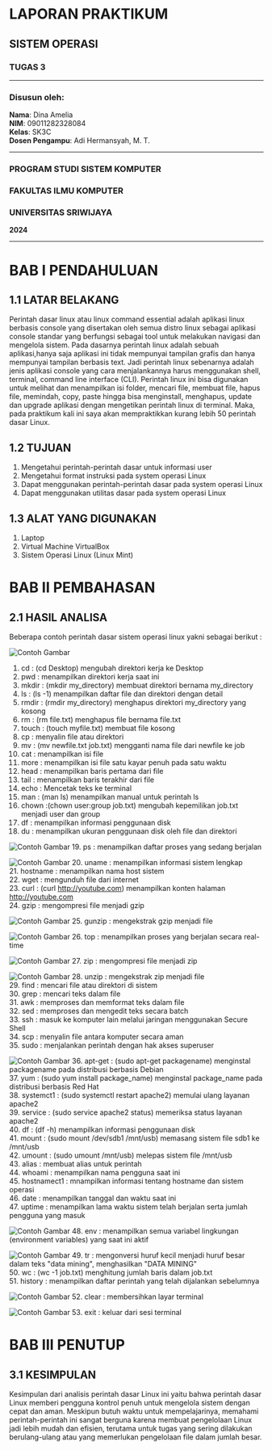 # LAPORAN PRAKTIKUM
## SISTEM OPERASI
### TUGAS 3

---

### Disusun oleh:
**Nama**: Dina Amelia  
**NIM**: 09011282328084   
**Kelas**: SK3C  
**Dosen Pengampu**: Adi Hermansyah, M. T.

---

### PROGRAM STUDI SISTEM KOMPUTER  
### FAKULTAS ILMU KOMPUTER  
### UNIVERSITAS SRIWIJAYA  
**2024**

---

# BAB I PENDAHULUAN

## 1.1 LATAR BELAKANG
Perintah dasar linux atau linux command essential adalah aplikasi linux berbasis console yang disertakan oleh semua distro linux sebagai aplikasi console standar yang berfungsi sebagai tool untuk melakukan navigasi dan mengelola sistem. Pada dasarnya perintah linux adalah sebuah aplikasi,hanya saja aplikasi ini tidak mempunyai tampilan grafis dan hanya mempunyai tampilan berbasis text. Jadi perintah linux sebenarnya adalah jenis aplikasi console yang cara menjalankannya harus menggunakan shell, terminal, command line interface (CLI). Perintah linux ini bisa digunakan untuk melihat dan menampilkan isi folder, mencari file, membuat file, hapus file, memindah, copy, paste hingga bisa menginstall, menghapus, update dan upgrade aplikasi dengan mengetikan perintah linux di terminal. Maka, pada praktikum kali ini saya akan mempraktikkan kurang lebih 50 perintah dasar Linux.

## 1.2 TUJUAN
1. Mengetahui perintah-perintah dasar untuk informasi user
2. Mengetahui format instruksi pada system operasi Linux
3. Dapat menggunakan perintah-perintah dasar pada system operasi Linux
4. Dapat menggunakan utilitas dasar pada system operasi Linux

## 1.3 ALAT YANG DIGUNAKAN
1. Laptop
2. Virtual Machine VirtualBox
3. Sistem Operasi Linux (Linux Mint)

# BAB II PEMBAHASAN

## 2.1 HASIL ANALISA
Beberapa contoh perintah dasar sistem operasi linux yakni sebagai berikut :   
  
![Contoh Gambar](https://github.com/dinaameliaa/Dina-Amelia-09011282328084-SK3C-Praktikum-SO/blob/main/Sistem%20Operasi/1%20command.png)
1. cd : (cd Desktop) mengubah direktori kerja ke Desktop
2. pwd : menampilkan direktori kerja saat ini
3. mkdir : (mkdir my_directory) membuat direktori bernama my_directory
4. ls : (ls -1) menampilkan daftar file dan direktori dengan detail
5. rmdir : (rmdir my_directory) menghapus direktori my_directory yang kosong
6. rm : (rm file.txt) menghapus file bernama file.txt
7. touch : (touch myfile.txt) membuat file kosong
8. cp : menyalin file atau direktori
9. mv : (mv newfile.txt job.txt) mengganti nama file dari newfile ke job
10. cat : menampilkan isi file
11. more : menampilkan isi file satu kayar penuh pada satu waktu
12. head : menampilkan baris pertama dari file
13. tail : menampilkan baris terakhir dari file
14. echo : Mencetak teks ke terminal
15. man : (man ls) menampilkan manual untuk perintah ls
16. chown :(chown user:group job.txt) mengubah kepemilikan job.txt menjadi user dan group
17. df : menampilkan informasi penggunaan disk
18. du : menampilkan ukuran penggunaan disk oleh file dan direktori

![Contoh Gambar](https://github.com/dinaameliaa/Dina-Amelia-09011282328084-SK3C-Praktikum-SO/blob/main/Sistem%20Operasi/2%20ps%20aux.png)
19. ps : menampilkan daftar proses yang sedang berjalan

![Contoh Gambar](https://github.com/dinaameliaa/Dina-Amelia-09011282328084-SK3C-Praktikum-SO/blob/main/Sistem%20Operasi/3%20gzip.png)
20. uname : menampilkan informasi sistem lengkap   
21. hostname : menampilkan nama host sistem   
22. wget : mengunduh file dari internet   
23. curl : (curl http://youtube.com) menampilkan konten halaman http://youtube.com   
24. gzip : mengompresi file menjadi gzip   

![Contoh Gambar](https://github.com/dinaameliaa/Dina-Amelia-09011282328084-SK3C-Praktikum-SO/blob/main/Sistem%20Operasi/4%20gunzip.png)
25. gunzip : mengekstrak gzip menjadi file

![Contoh Gambar](https://github.com/dinaameliaa/Dina-Amelia-09011282328084-SK3C-Praktikum-SO/blob/main/Sistem%20Operasi/5%20top.png)
26. top : menampilkan proses yang berjalan secara real-time

![Contoh Gambar](https://github.com/dinaameliaa/Dina-Amelia-09011282328084-SK3C-Praktikum-SO/blob/main/Sistem%20Operasi/6%20zip.png)
27. zip : mengompresi file menjadi zip

![Contoh Gambar](https://github.com/dinaameliaa/Dina-Amelia-09011282328084-SK3C-Praktikum-SO/blob/main/Sistem%20Operasi/7%20command.png)
28. unzip : mengekstrak zip menjadi file   
29. find : mencari file atau direktori di sistem   
30. grep : mencari teks dalam file   
31. awk : memproses dan memformat teks dalam file   
32. sed : memproses dan mengedit teks secara batch   
33. ssh : masuk ke komputer lain melalui jaringan menggunakan Secure Shell   
34. scp : menyalin file antara komputer secara aman   
35. sudo : menjalankan perintah dengan hak akses superuser   

![Contoh Gambar](https://github.com/dinaameliaa/Dina-Amelia-09011282328084-SK3C-Praktikum-SO/blob/main/Sistem%20Operasi/8%20command.png)
36. apt-get : (sudo apt-get packagename) menginstal packagename pada distribusi berbasis Debian   
37. yum : (sudo yum install package_name) menginstal package_name pada distribusi berbasis Red Hat   
38. systemct1 : (sudo systemctl restart apache2) memulai ulang layanan apache2   
39. service : (sudo service apache2 status) memeriksa status layanan apache2   
40. df : (df -h) menampilkan informasi penggunaan disk   
41. mount : (sudo mount /dev/sdb1 /mnt/usb) memasang sistem file sdb1 ke /mnt/usb   
42. umount : (sudo umount /mnt/usb) melepas sistem file /mnt/usb   
43. alias : membuat alias untuk perintah   
44. whoami : menampilkan nama pengguna saat ini   
45. hostnamect1 : mnampilkan informasi tentang hostname dan sistem operasi   
46. date : menampilkan tanggal dan waktu saat ini   
47. uptime : menampilkan lama waktu sistem telah berjalan serta jumlah pengguna yang masuk   

![Contoh Gambar](https://github.com/dinaameliaa/Dina-Amelia-09011282328084-SK3C-Praktikum-SO/blob/main/Sistem%20Operasi/9%20env.png)
48. env : menampilkan semua variabel lingkungan (environment variables) yang saat ini aktif

![Contoh Gambar](https://github.com/dinaameliaa/Dina-Amelia-09011282328084-SK3C-Praktikum-SO/blob/main/Sistem%20Operasi/10%20command.png)
49. tr : mengonversi huruf kecil menjadi huruf besar dalam teks "data mining", menghasilkan "DATA MINING"   
50. wc : (wc -1 job.txt) menghitung jumlah baris dalam job.txt   
51. history : menampilkan daftar perintah yang telah dijalankan sebelumnya   

![Contoh Gambar](https://github.com/dinaameliaa/Dina-Amelia-09011282328084-SK3C-Praktikum-SO/blob/main/Sistem%20Operasi/11%20clear.png)
52. clear : membersihkan layar terminal

![Contoh Gambar](https://github.com/dinaameliaa/Dina-Amelia-09011282328084-SK3C-Praktikum-SO/blob/main/Sistem%20Operasi/12%20exit.png)
53. exit : keluar dari sesi terminal

# BAB III PENUTUP
## 3.1 KESIMPULAN
Kesimpulan dari analisis perintah dasar Linux ini yaitu bahwa perintah dasar Linux memberi pengguna kontrol penuh untuk mengelola sistem dengan cepat dan aman. Meskipun butuh waktu untuk mempelajarinya, memahami perintah-perintah ini sangat berguna karena membuat pengelolaan Linux jadi lebih mudah dan efisien, terutama untuk tugas yang sering dilakukan berulang-ulang atau yang memerlukan pengelolaan file dalam jumlah besar.
